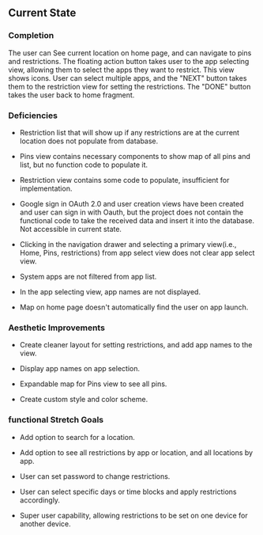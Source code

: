 ## Current State

### Completion
 The user can See current location on home page, and can navigate to pins and restrictions. The floating action button takes user to the app selecting view, allowing them to select the apps they want to restrict. This view shows icons. User can select multiple apps, and the "NEXT" button takes them to the restriction view for setting the restrictions. The "DONE" button takes the user back to home fragment.

### Deficiencies

* Restriction list that will show up if any restrictions are at the current location does not populate from database.

* Pins view contains necessary components to show map of all pins and list, but no function code to populate it.

* Restriction view contains some code to populate, insufficient for implementation.

* Google sign in OAuth 2.0 and user creation views have been created and user can sign in with Oauth, but the project does not contain the functional code to take the received data and insert it into the database. Not accessible in current state.

* Clicking in the navigation drawer and selecting a primary view(i.e., Home, Pins, restrictions) from app select view does not clear app select view.

* System apps are not filtered from app list.

* In the app selecting view, app names are not displayed.  

* Map on home page doesn't automatically find the user on app launch.

### Aesthetic Improvements

* Create cleaner layout for setting restrictions, and add app names to the view.

* Display app names on app selection.

* Expandable map for Pins view to see all pins.

* Create custom style and color scheme.

### functional Stretch Goals

* Add option to search for a location.

* Add option to see all restrictions by app or location, and all locations by app.

* User can set password to change restrictions.

* User can select specific days or time blocks and apply restrictions accordingly.

* Super user capability, allowing restrictions to be set on one device for another device.
